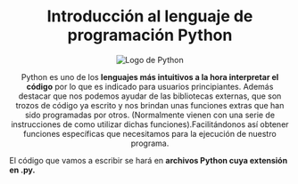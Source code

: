 <h1 align="center">Introducción al lenguaje de programación Python</h1>

<div align="center">
<img src="https://upload.wikimedia.org/wikipedia/commons/c/c3/Python-logo-notext.svg" alt="Logo de Python" class="logo">
</div>

<p align="center">Python es uno de los <strong>lenguajes más intuitivos a la hora interpretar el código</strong> por lo que es indicado para usuarios principiantes.  Además destacar que nos podemos ayudar de las bibliotecas externas, que son trozos de código ya escrito y nos brindan unas funciones extras que han sido programadas por otros. (Normalmente vienen con una serie de instrucciones de como utilizar dichas funciones).Facilitándonos así obtener funciones específicas que necesitamos para la ejecución de nuestro programa.
</p>

<p>
El código que vamos a escribir se hará en <strong>archivos Python cuya extensión en .py.</strong>
</p>
